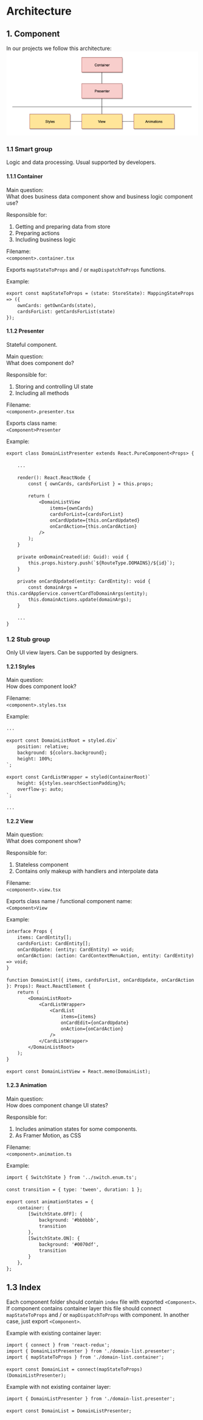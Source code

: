 # Architecture

## 1. Component

In our projects we follow this architecture:
![Architecture](assets/architecture.png)

### 1.1 Smart group

Logic and data processing. Usual supported by developers.

#### 1.1.1 Container

Main question:\
What does business data component show and business logic
component use? 

Responsible for:
1. Getting and preparing data from store
2. Preparing actions
3. Including business logic

Filename:\
`<component>.container.tsx`

Exports `mapStateToProps` and / or `mapDispatchToProps` functions.

Example:
```
export const mapStateToProps = (state: StoreState): MappingStateProps => ({
    ownCards: getOwnCards(state),
    cardsForList: getCardsForList(state)
});
```

#### 1.1.2 Presenter

Stateful component.

Main question:\
What does component do?

Responsible for:
1. Storing and controlling UI state
2. Including all methods

Filename:\
`<component>.presenter.tsx`

Exports class name:\
`<Component>Presenter`

Example:
```
export class DomainListPresenter extends React.PureComponent<Props> {
    
    ...

    render(): React.ReactNode {
        const { ownCards, cardsForList } = this.props;
    
        return (
            <DomainListView
                items={ownCards}
                cardsForList={cardsForList}
                onCardUpdate={this.onCardUpdated}
                onCardAction={this.onCardAction}
            />
        );
    }

    private onDomainCreated(id: Guid): void {
        this.props.history.push(`${RouteType.DOMAINS}/${id}`);
    }

    private onCardUpdated(entity: CardEntity): void {
        const domainArgs = this.cardAppService.convertCardToDomainArgs(entity);
        this.domainActions.update(domainArgs);
    }

    ...
}
```

### 1.2 Stub group

Only UI view layers. Can be supported by designers.

#### 1.2.1 Styles 

Main question:\
How does component look?

Filename:\
`<component>.styles.tsx`

Example:
```
...

export const DomainListRoot = styled.div`
    position: relative;
    background: ${colors.background};
    height: 100%;
`;

export const CardListWrapper = styled(ContainerRoot)`
    height: ${styles.searchSectionPadding}%;
    overflow-y: auto;
`;

...
```

#### 1.2.2 View 

Main question:\
What does component show?

Responsible for:
1. Stateless component
2. Contains only makeup with handlers and interpolate data
 
Filename:\
`<component>.view.tsx`

Exports class name / functional component name:\
`<Component>View`

Example:
```
interface Props {
    items: CardEntity[];
    cardsForList: CardEntity[];
    onCardUpdate: (entity: CardEntity) => void;
    onCardAction: (action: CardContextMenuAction, entity: CardEntity) => void;
}

function DomainList({ items, cardsForList, onCardUpdate, onCardAction }: Props): React.ReactElement {
    return (
        <DomainListRoot>
            <CardListWrapper>
                <CardList
                    items={items}
                    onCardEdit={onCardUpdate}
                    onAction={onCardAction}
                />
            </CardListWrapper>
        </DomainListRoot>
    );
}

export const DomainListView = React.memo(DomainList);
```

#### 1.2.3 Animation

Main question:\
How does component change UI states?

Responsible for:
1. Includes animation states for some components.
2. As Framer Motion, as CSS

Filename:\
`<component>.animation.ts`

Example:
```
import { SwitchState } from '../switch.enum.ts';

const transition = { type: 'tween', duration: 1 };

export const animationStates = {
    container: {
        [SwitchState.OFF]: {
            background: '#bbbbbb',
            transition
        },
        [SwitchState.ON]: {
            background: '#0070df',
            transition
        }
    },
};
```

## 1.3 Index
 
Each component folder should contain `index` file with exported 
`<Component>`. If component contains container layer this file should
connect `mapStateToProps` and / or `mapDispatchToProps` with component.
In another case, just export `<Component>`.

Example with existing container layer:
```
import { connect } from 'react-redux';
import { DomainListPresenter } from './domain-list.presenter';
import { mapStateToProps } from './domain-list.container';

export const DomainList = connect(mapStateToProps)(DomainListPresenter);
```

Example with not existing container layer:
```
import { DomainListPresenter } from './domain-list.presenter';

export const DomainList = DomainListPresenter;
```
